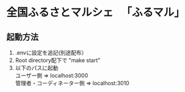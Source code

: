 # 全国ふるさとマルシェ 　「ふるマル」

## 起動方法
1. .envに設定を追記(別途配布）
2. Root directory配下で "make start"
3. 以下のパスに起動   
   ユーザー側 => localhost:3000  
   管理者・コーディネーター側 => localhost:3010
